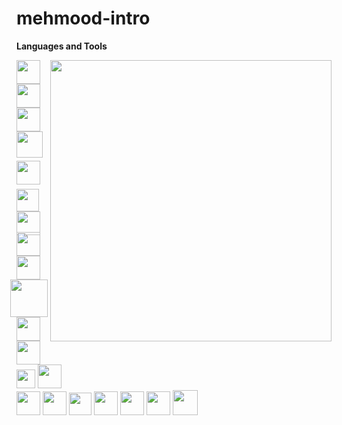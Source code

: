 # mehmood-intro

**Languages and Tools**

<p align="left">
    <p align="left">
        <!-- Github Stats -->
        <img width="450px" height="auto" align="right" src="https://github-readme-stats.vercel.app/api?username=vivek09thakur&hide_border=True&theme=tokyonight">
        <!-- HTML5 -->
        <img src='https://upload.wikimedia.org/wikipedia/commons/thumb/3/38/HTML5_Badge.svg/768px-HTML5_Badge.svg.png?20110131171049' width='38px' height='auto'/>
        <!-- CSS3 -->
        <img src='https://upload.wikimedia.org/wikipedia/commons/thumb/6/62/CSS3_logo.svg/638px-CSS3_logo.svg.png' width='38px' height='auto'/>
        <!-- Javascript -->
        <img src='https://upload.wikimedia.org/wikipedia/commons/thumb/6/6a/JavaScript-logo.png/900px-JavaScript-logo.png' width='38px' height='auto'/>
        <!-- Bootstrap -->
        <img src='https://upload.wikimedia.org/wikipedia/commons/thumb/b/b2/Bootstrap_logo.svg/638px-Bootstrap_logo.svg.png' width='42px' height='auto'height="auto" style="margin-bottom:5px"/>
        <!-- ReactJs -->
        <img src='https://upload.wikimedia.org/wikipedia/commons/thumb/a/a7/React-icon.svg/638px-React-icon.svg.png' width='38px' height='auto' style="margin-bottom:7px"/>
        <!-- C++ -->
        <img src='https://upload.wikimedia.org/wikipedia/commons/thumb/1/18/ISO_C%2B%2B_Logo.svg/638px-ISO_C%2B%2B_Logo.svg.png' width='36px' height='auto'/>
        <!-- Python3 -->
        <img src='https://upload.wikimedia.org/wikipedia/commons/thumb/c/c3/Python-logo-notext.svg/638px-Python-logo-notext.svg.png' width='38px' height='auto' style="margin-bottom:-5px"/>
        <br/>
        <!-- Jupyter Notebook -->
        <img src='https://upload.wikimedia.org/wikipedia/commons/thumb/3/38/Jupyter_logo.svg/638px-Jupyter_logo.svg.png' width='38px' height='auto'/>
        <!-- Pandas -->
        <img src='https://upload.wikimedia.org/wikipedia/commons/thumb/2/22/Pandas_mark.svg/638px-Pandas_mark.svg.png' width='38px' height='auto'/>
         <!-- colab -->
        <img src='https://upload.wikimedia.org/wikipedia/commons/thumb/d/d0/Google_Colaboratory_SVG_Logo.svg/638px-Google_Colaboratory_SVG_Logo.svg.png' width='60px' height='auto' style="margin-left:-10px"/>
        <!-- Tensorflow -->
        <img src='https://upload.wikimedia.org/wikipedia/commons/thumb/2/20/Tensorflow-svgrepo-com.svg/638px-Tensorflow-svgrepo-com.svg.png' width='38px' height='auto'/>
        <!-- Pytorch -->
        <img src='https://upload.wikimedia.org/wikipedia/commons/thumb/9/99/Pytorch-svgrepo-com.svg/638px-Pytorch-svgrepo-com.svg.png' width='38px' height='auto'/>
        <!-- Django -->
        <img src='https://cdn.worldvectorlogo.com/logos/django.svg' width='30px' height='auto' style="margin-bottom:-5px"/>
        <!-- Flutter -->
        <img src='https://www.svgrepo.com/show/353751/flutter.svg' width='38px' height='auto'/>
        <br/>
        <!-- git -->
        <img src='https://upload.wikimedia.org/wikipedia/commons/thumb/3/3f/Git_icon.svg/146px-Git_icon.svg.png?20220905010122' width='38px' height='auto'/>
        <!-- VS code -->
        <img src='https://upload.wikimedia.org/wikipedia/commons/thumb/9/9a/Visual_Studio_Code_1.35_icon.svg/768px-Visual_Studio_Code_1.35_icon.svg.png' width='38px' height='auto'/>
        <!-- andriod studio -->
        <img src="https://upload.wikimedia.org/wikipedia/commons/thumb/9/95/Android_Studio_Icon_3.6.svg/768px-Android_Studio_Icon_3.6.svg.png?20210301045217" width="36px" /> 
        <!-- google idx -->
        <img src='https://idx.dev/images/code-chevron.svg' width='38px' height='auto'/>
        <!-- google cloud -->
        <img src='https://www.svgrepo.com/show/448223/gcp.svg' width='38px' height='auto'/>
        <!-- Firebase -->
        <img src="https://upload.wikimedia.org/wikipedia/commons/4/46/Touchicon-180.png?20200723100028" width="38px" height="38px">
        <!-- Figma -->
        <img src="https://upload.wikimedia.org/wikipedia/commons/thumb/a/ad/Figma-1-logo.png/638px-Figma-1-logo.png" width="40px"> 
        <br/>
</p>
